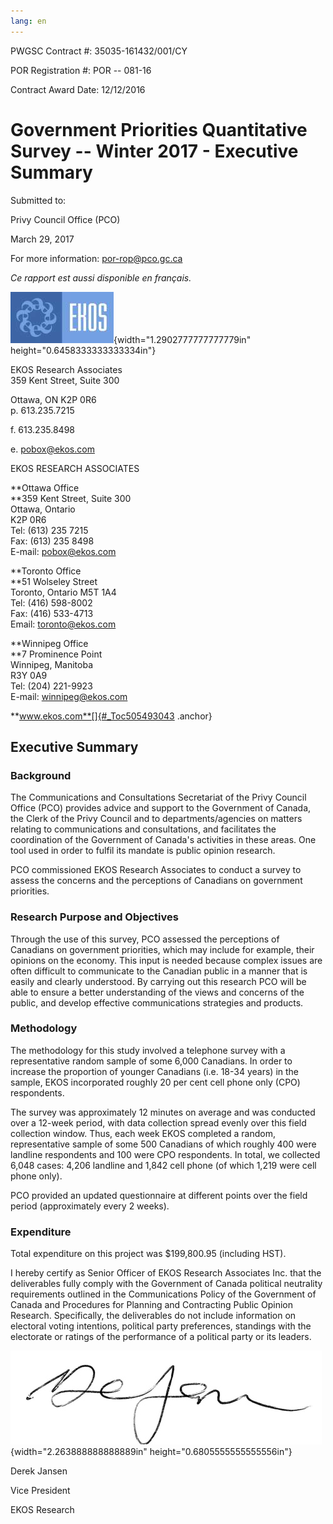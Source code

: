 ```yaml
---
lang: en
---
```


PWGSC Contract \#: 35035-161432/001/CY

POR Registration \#: POR -- 081-16

Contract Award Date: 12/12/2016

# Government Priorities Quantitative Survey -- Winter 2017 - Executive Summary

Submitted to:

Privy Council Office (PCO)

March 29, 2017

For more information: por-rop@pco.gc.ca

*Ce rapport est aussi disponible en français.*

![](media/media/image1.jpeg "Ekos Logo"){width="1.2902777777777779in" height="0.6458333333333334in"}

EKOS Research Associates\
359 Kent Street, Suite 300

Ottawa, ON K2P 0R6\
p. 613.235.7215

f\. 613.235.8498

e\. pobox@ekos.com

EKOS RESEARCH ASSOCIATES

**Ottawa Office\
**359 Kent Street, Suite 300\
Ottawa, Ontario\
K2P 0R6\
Tel: (613) 235 7215\
Fax: (613) 235 8498\
E-mail: pobox@ekos.com

**Toronto Office\
**51 Wolseley Street\
Toronto, Ontario M5T 1A4\
Tel: (416) 598-8002\
Fax: (416) 533-4713\
Email: toronto@ekos.com

**Winnipeg Office\
**7 Prominence Point\
Winnipeg, Manitoba\
R3Y 0A9\
Tel: (204) 221-9923\
E-mail: winnipeg@ekos.com

**www.ekos.com**[]{#_Toc505493043 .anchor}

## Executive Summary

### Background

The Communications and Consultations Secretariat of the Privy Council Office (PCO) provides advice and support to the Government of Canada, the Clerk of the Privy Council and to departments/agencies on matters relating to communications and consultations, and facilitates the coordination of the Government of Canada's activities in these areas. One tool used in order to fulfil its mandate is public opinion research.

PCO commissioned EKOS Research Associates to conduct a survey to assess the concerns and the perceptions of Canadians on government priorities.

### Research Purpose and Objectives

Through the use of this survey, PCO assessed the perceptions of Canadians on government priorities, which may include for example, their opinions on the economy. This input is needed because complex issues are often difficult to communicate to the Canadian public in a manner that is easily and clearly understood. By carrying out this research PCO will be able to ensure a better understanding of the views and concerns of the public, and develop effective communications strategies and products.

### Methodology

The methodology for this study involved a telephone survey with a representative random sample of some 6,000 Canadians. In order to increase the proportion of younger Canadians (i.e. 18-34 years) in the sample, EKOS incorporated roughly 20 per cent cell phone only (CPO) respondents.

The survey was approximately 12 minutes on average and was conducted over a 12-week period, with data collection spread evenly over this field collection window. Thus, each week EKOS completed a random, representative sample of some 500 Canadians of which roughly 400 were landline respondents and 100 were CPO respondents. In total, we collected 6,048 cases: 4,206 landline and 1,842 cell phone (of which 1,219 were cell phone only).

PCO provided an updated questionnaire at different points over the field period (approximately every 2 weeks).

### Expenditure

Total expenditure on this project was \$199,800.95 (including HST).

I hereby certify as Senior Officer of EKOS Research Associates Inc. that the deliverables fully comply with the Government of Canada political neutrality requirements outlined in the Communications Policy of the Government of Canada and Procedures for Planning and Contracting Public Opinion Research. Specifically, the deliverables do not include information on electoral voting intentions, political party preferences, standings with the electorate or ratings of the performance of a political party or its leaders.

![](media/media/image2.jpeg "Derek Jansen signature"){width="2.263888888888889in" height="0.6805555555555556in"}

Derek Jansen

Vice President

EKOS Research
